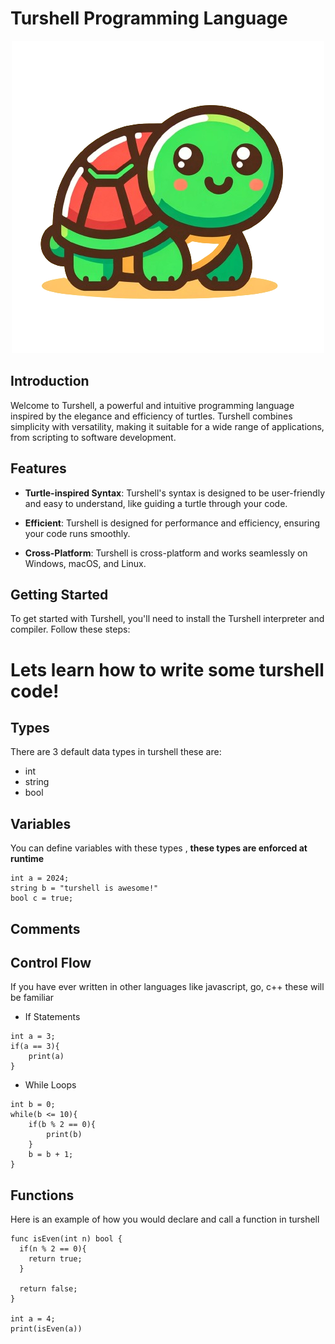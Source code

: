 
# Turshell Programming Language


<div align="center">
  <img src="turshell.png" alt="Turshell Logo" width="500">
</div>

## Introduction

Welcome to Turshell, a powerful and intuitive programming language inspired by the elegance and efficiency of turtles. Turshell combines simplicity with versatility, making it suitable for a wide range of applications, from scripting to software development.

## Features

- **Turtle-inspired Syntax**: Turshell's syntax is designed to be user-friendly and easy to understand, like guiding a turtle through your code.

- **Efficient**: Turshell is designed for performance and efficiency, ensuring your code runs smoothly.

- **Cross-Platform**: Turshell is cross-platform and works seamlessly on Windows, macOS, and Linux.

## Getting Started

To get started with Turshell, you'll need to install the Turshell interpreter and compiler. Follow these steps:

<!-- 1. [Download the Turshell installer](https://turshell-lang.com/downloads). -->
<!--  -->
<!-- 2. Run the installer and follow the installation instructions. -->
<!--  -->
<!-- 3. Once installed, you can start writing and executing Turshell code right away! -->

# Lets learn how to write some turshell code!
## Types

There are 3 default data types in turshell these are:
 - int
 - string
 - bool

## Variables
You can define variables with these types ,    **these types are enforced at runtime**
```
int a = 2024;
string b = "turshell is awesome!"
bool c = true;
```

## Comments


## Control Flow
If you have ever written in other languages like javascript, go, c++ these will be familiar


- If Statements
```
int a = 3;
if(a == 3){
	print(a)
}
``` 

- While Loops
```
int b = 0;
while(b <= 10){
	if(b % 2 == 0){
		print(b)
	}
	b = b + 1;
}
```

## Functions
Here is an example of how you would declare and call a function in turshell
```
func isEven(int n) bool {
  if(n % 2 == 0){
    return true;
  }

  return false;
}

int a = 4;
print(isEven(a))
```
